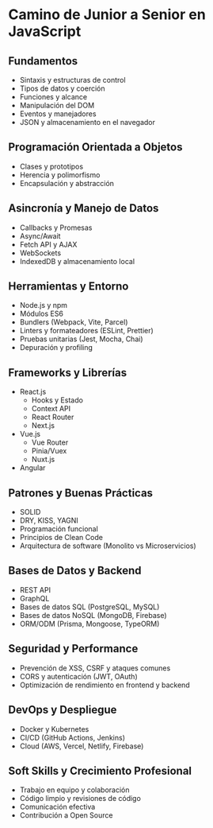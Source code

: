 # Camino de Junior a Senior en JavaScript

## Fundamentos
- Sintaxis y estructuras de control
- Tipos de datos y coerción
- Funciones y alcance
- Manipulación del DOM
- Eventos y manejadores
- JSON y almacenamiento en el navegador

## Programación Orientada a Objetos
- Clases y prototipos
- Herencia y polimorfismo
- Encapsulación y abstracción

## Asincronía y Manejo de Datos
- Callbacks y Promesas
- Async/Await
- Fetch API y AJAX
- WebSockets
- IndexedDB y almacenamiento local

## Herramientas y Entorno
- Node.js y npm
- Módulos ES6
- Bundlers (Webpack, Vite, Parcel)
- Linters y formateadores (ESLint, Prettier)
- Pruebas unitarias (Jest, Mocha, Chai)
- Depuración y profiling

## Frameworks y Librerías
- React.js
  - Hooks y Estado
  - Context API
  - React Router
  - Next.js
- Vue.js
  - Vue Router
  - Pinia/Vuex
  - Nuxt.js
- Angular

## Patrones y Buenas Prácticas
- SOLID
- DRY, KISS, YAGNI
- Programación funcional
- Principios de Clean Code
- Arquitectura de software (Monolito vs Microservicios)

## Bases de Datos y Backend
- REST API
- GraphQL
- Bases de datos SQL (PostgreSQL, MySQL)
- Bases de datos NoSQL (MongoDB, Firebase)
- ORM/ODM (Prisma, Mongoose, TypeORM)

## Seguridad y Performance
- Prevención de XSS, CSRF y ataques comunes
- CORS y autenticación (JWT, OAuth)
- Optimización de rendimiento en frontend y backend

## DevOps y Despliegue
- Docker y Kubernetes
- CI/CD (GitHub Actions, Jenkins)
- Cloud (AWS, Vercel, Netlify, Firebase)

## Soft Skills y Crecimiento Profesional
- Trabajo en equipo y colaboración
- Código limpio y revisiones de código
- Comunicación efectiva
- Contribución a Open Source
